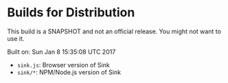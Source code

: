 # Builds for Distribution

This build is a SNAPSHOT and not an official release.  You might not want to use it.

Built on: Sun Jan  8 15:35:08 UTC 2017

* `sink.js`: Browser version of Sink
* `sink/*`: NPM/Node.js version of Sink
